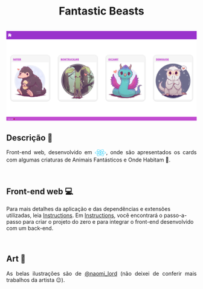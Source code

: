 <h1 align = "center">
  Fantastic Beasts 
</h1>

</br>

<div align = "center">
  <img ali = "creatures" title = "creatures" src = "/src/interface.png"/>
</div>

<div>

## Descrição 📄

<p align = "justify"> Front-end web, desenvolvido em <img align="center" alt="React" height="20" width="30" src="https://raw.githubusercontent.com/devicons/devicon/master/icons/react/react-original.svg">, onde são apresentados os cards com algumas criaturas de Animais Fantásticos e Onde Habitam
💼.</p>

</div>

</br>

<div>
  
<h2>Front-end web 💻 </h2>
  
<p> Para mais detalhes da aplicação e das dependências e extensões utilizadas, leia <a href="https://github.com/arianacabral/Fantastic-Beasts/blob/main/front-end-web/Instructions.md" target="_blank" rel="noopener">Instructions</a>. Em <a href="https://github.com/arianacabral/Fantastic-Beasts/blob/main/front-end-web/Instructions.md" target="_blank" rel="noopener">Instructions</a>, você encontrará o passo-a-passo para criar o projeto do zero e para integrar o front-end desenvolvido com um back-end.</p>  
     
</div>

</br>

<div>

## Art 🎨
  
<p align = "justify"> As belas ilustrações são de <a href="https://www.instagram.com/naomi_lord/" target="_blank" rel="noopener">@naomi_lord</a> (não deixei de conferir mais trabalhos da artista 😉).</p>

</div>

